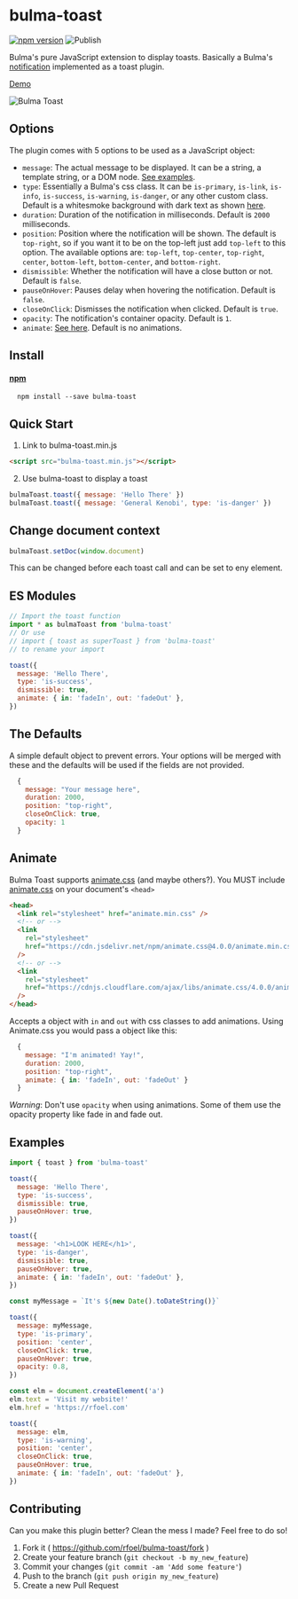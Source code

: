 # bulma-toast

[![npm version](https://badge.fury.io/js/bulma-toast.svg)](https://badge.fury.io/js/bulma-toast)
![Publish](https://github.com/rfoel/bulma-toast/workflows/Publish/badge.svg)

Bulma's pure JavaScript extension to display toasts. Basically a Bulma's [notification](https://bulma.io/documentation/elements/notification) implemented as a toast plugin.

[Demo](https://rfoel.github.io/bulma-toast/)

![Bulma Toast](https://raw.githubusercontent.com/rfoel/bulma-toast/master/bulma-toast.png)

## Options

The plugin comes with 5 options to be used as a JavaScript object:

- `message`: The actual message to be displayed. It can be a string, a template string, or a DOM node. [See examples](#examples).
- `type`: Essentially a Bulma's css class. It can be `is-primary`, `is-link`, `is-info`, `is-success`, `is-warning`, `is-danger`, or any other custom class. Default is a whitesmoke background with dark text as shown [here](https://bulma.io/documentation/elements/notification).
- `duration`: Duration of the notification in milliseconds. Default is `2000` milliseconds.
- `position`: Position where the notification will be shown. The default is `top-right`, so if you want it to be on the top-left just add `top-left` to this option. The available options are: `top-left`, `top-center`, `top-right`, `center`, `bottom-left`, `bottom-center`, and `bottom-right`.
- `dismissible`: Whether the notification will have a close button or not. Default is `false`.
- `pauseOnHover`: Pauses delay when hovering the notification. Default is `false`.
- `closeOnClick`: Dismisses the notification when clicked. Default is `true`.
- `opacity`: The notification's container opacity. Default is `1`.
- `animate`: [See here](#animate). Default is no animations.

## Install

#### [npm](https://www.npmjs.com/package/bulma-toast)

```
  npm install --save bulma-toast
```

## Quick Start

1.  Link to bulma-toast.min.js

```html
<script src="bulma-toast.min.js"></script>
```

2.  Use bulma-toast to display a toast

```js
bulmaToast.toast({ message: 'Hello There' })
bulmaToast.toast({ message: 'General Kenobi', type: 'is-danger' })
```

## Change document context

```js
bulmaToast.setDoc(window.document)
```

This can be changed before each toast call and can be set to eny element.

## ES Modules

```js
// Import the toast function
import * as bulmaToast from 'bulma-toast'
// Or use
// import { toast as superToast } from 'bulma-toast'
// to rename your import

toast({
  message: 'Hello There',
  type: 'is-success',
  dismissible: true,
  animate: { in: 'fadeIn', out: 'fadeOut' },
})
```

## The Defaults

A simple default object to prevent errors. Your options will be merged with these and the defaults will be used if the fields are not provided.

```js
  {
    message: "Your message here",
    duration: 2000,
    position: "top-right",
    closeOnClick: true,
    opacity: 1
  }
```

## Animate

Bulma Toast supports [animate.css](https://daneden.github.io/animate.css/) (and maybe others?). You MUST include [animate.css](https://daneden.github.io/animate.css/) on your document's `<head>`

```html
<head>
  <link rel="stylesheet" href="animate.min.css" />
  <!-- or -->
  <link
    rel="stylesheet"
    href="https://cdn.jsdelivr.net/npm/animate.css@4.0.0/animate.min.css"
  />
  <!-- or -->
  <link
    rel="stylesheet"
    href="https://cdnjs.cloudflare.com/ajax/libs/animate.css/4.0.0/animate.min.css"
  />
</head>
```

Accepts a object with `in` and `out` with css classes to add animations. Using Animate.css you would pass a object like this:

```js
  {
    message: "I'm animated! Yay!",
    duration: 2000,
    position: "top-right",
    animate: { in: 'fadeIn', out: 'fadeOut' }
  }
```

_Warning_: Don't use `opacity` when using animations. Some of them use the opacity property like fade in and fade out.

## Examples

```js
import { toast } from 'bulma-toast'

toast({
  message: 'Hello There',
  type: 'is-success',
  dismissible: true,
  pauseOnHover: true,
})

toast({
  message: '<h1>LOOK HERE</h1>',
  type: 'is-danger',
  dismissible: true,
  pauseOnHover: true,
  animate: { in: 'fadeIn', out: 'fadeOut' },
})

const myMessage = `It's ${new Date().toDateString()}`

toast({
  message: myMessage,
  type: 'is-primary',
  position: 'center',
  closeOnClick: true,
  pauseOnHover: true,
  opacity: 0.8,
})

const elm = document.createElement('a')
elm.text = 'Visit my website!'
elm.href = 'https://rfoel.com'

toast({
  message: elm,
  type: 'is-warning',
  position: 'center',
  closeOnClick: true,
  pauseOnHover: true,
  animate: { in: 'fadeIn', out: 'fadeOut' },
})
```

## Contributing

Can you make this plugin better? Clean the mess I made? Feel free to do so!

1.  Fork it ( https://github.com/rfoel/bulma-toast/fork )
2.  Create your feature branch (`git checkout -b my_new_feature`)
3.  Commit your changes (`git commit -am 'Add some feature'`)
4.  Push to the branch (`git push origin my_new_feature`)
5.  Create a new Pull Request
